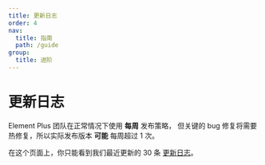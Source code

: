 ```yaml
---
title: 更新日志
order: 4
nav:
  title: 指南
  path: /guide
group:
  title: 进阶
---
```


<style scoped lang="scss">
@at-root .hero-content {
  padding: 32px;

}
</style>

# 更新日志

Element Plus 团队在正常情况下使用 **每周** 发布策略， 但关键的 bug 修复将需要热修复，所以实际发布版本 **可能** 每周超过 1 次。

在这个页面上，你只能看到我们最近更新的 30 条 [更新日志](https://github.com/element-plus-react/element-plus-react/releases)。

<code src="./changelog.tsx" inline></code>